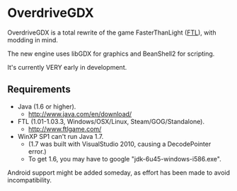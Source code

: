 OverdriveGDX
============

OverdriveGDX is a total rewrite of the game FasterThanLight ([FTL](http://www.ftlgame.com/)), with modding in mind.

The new engine uses libGDX for graphics and BeanShell2 for scripting.

It's currently VERY early in development.


Requirements
------------
* Java (1.6 or higher).
    * http://www.java.com/en/download/
* FTL (1.01-1.03.3, Windows/OSX/Linux, Steam/GOG/Standalone).
    * http://www.ftlgame.com/
* WinXP SP1 can't run Java 1.7.
    * (1.7 was built with VisualStudio 2010, causing a DecodePointer error.)
    * To get 1.6, you may have to google "jdk-6u45-windows-i586.exe".

Android support might be added someday, as effort has been made to avoid incompatibility.
